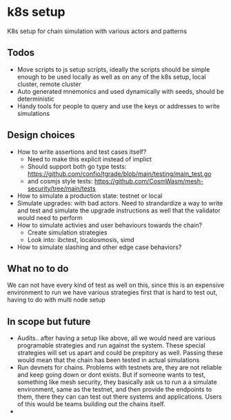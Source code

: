 # k8s setup
K8s setup for chain simulation with various actors and patterns

## Todos
* Move scripts to js setup scripts, ideally the scripts should be simple enough 
  to be used locally as well as on any of the k8s setup, local cluster, remote cluster
* Auto generated mnemonics and used dynamically with seeds, should be deterministic
* Handy tools for people to query and use the keys or addresses to write simulations

## Design choices
* How to write assertions and test cases itself?
  * Need to make this explicit instead of implict
  * Should support both go type tests: https://github.com/confio/tgrade/blob/main/testing/main_test.go
  * and cosmjs style tests: https://github.com/CosmWasm/mesh-security/tree/main/tests
* How to simulate a production state: testnet or local
* Simulate upgrades: with bad actors. Need to strandardize a way to write and test
  and simulate the upgrade instructions as well that the validator would need to perform
* How to simulate activies and user behaviours towards the chain?
  * Create simulation strategies
  * Look into: ibctest, localosmosis, simd
* How to simulate slashing and other edge case behaviors?

## What no to do
We can not have every kind of test as well on this, since this is an expensive environment to run
we have various strategies first that is hard to test out, having to do with multi node setup

## In scope but future
* Audits.. after having a setup like above, all we would need are various programable strategies
  and run against the system. These special strategies will set us apart and could be prepitory as well.
  Passing these would mean that the chain has been tested in actual simulations
* Run devnets for chains. Problems with testnets are, they are not reliable and keep going down or dont
  exists. But if someone wants to test, something like mesh security, they basically ask us to run a
  a simulate environment, same as the testnet, and then provide the endpoints to them, there they can
  can test out there systems and applications. Users of this would be teams building out the chains itself.
* 
